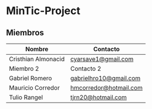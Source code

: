 # MinTic-Project

## Miembros

|   Nombre    |       Contacto      |
| --------    | -----------      |
|   Cristhian Almonacid     |      cyarsave1@gmail.com    |
|   Miembro 2    | Contacto 2 |
|   Gabriel Romero    |     gabrielhro10@gmail.com   |
|   Mauricio Corredor |   hmcorredor@hotmail.com  |
|   Tulio Rangel   |  tjrn20@hotmail.com  |
